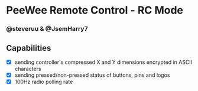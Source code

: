 # PeeWee Remote Control - RC Mode
### @steveruu & @JsemHarry7 

## Capabilities
- [x] sending controller's compressed X and Y dimensions encrypted in ASCII characters  
- [x] sending pressed/non-pressed status of buttons, pins and logos
- [x] 100Hz radio polling rate
